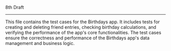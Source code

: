 8th Draft

- - - -

This file contains the test cases for the Birthdays app. It includes tests for creating and deleting friend entries,
 checking birthday calculations, and verifying the performance of the app's core functionalities.
 The test cases ensure the correctness and performance of the Birthdays app's data management and business logic.
